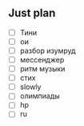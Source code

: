## Just plan
- [ ] Тини
- [ ] ои
- [ ] разбор изумруд
- [ ] мессенджер
- [ ] ритм музыки
- [ ] стих
- [ ] slowly 
- [ ] олимпиады 
- [ ] hp
- [ ] ru
